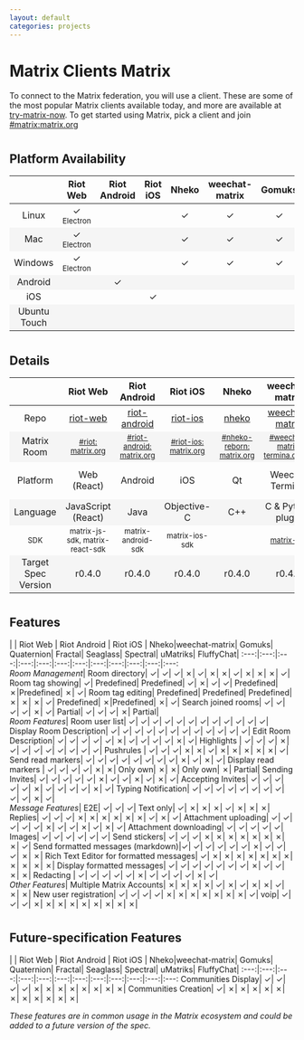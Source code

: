 ```yaml
---
layout: default
categories: projects
---
```


<style>
#wrapper {
    max-width: 1280px;
}
table {
    width: 100%
}

table tr td {
    width: 6%
}

table tr td:nth-child(1) {
    width: 18% !important;
}

#document table:first-of-type tr td:nth-child(1) {
  white-space: &#10007;wrap;
}

table tr:nth-child(even) {
  background-color: #f5f5f5;
}

table:nth-of-type(2) tr:nth-child(5)  {
    font-size: small;
}

.green {
    color: #78A830;
    font-weight: bold;
     font-size: x-large;
}
.orange {
    color: #F0A800;
}
.red {
    color: #D84830;
}
small {
    font-size: small;
    font-weight: normal;
}
h2 {
    padding-top: 10px;
}
</style>
<!-- https://www.colourlovers.com/palette/65580/traffic_light <-  &#10003; pls -->
<script>
jQuery(document).ready(function () {
    jQuery("td").each(function( index ) {
        var text = jQuery( this ).text();
        if (text.startsWith("Yes") || text.startsWith("✓")) {
            jQuery(this).addClass("green");
        }
        if (text.match(/Build from source|WIP|Predefined|Images|Partial|Text only/))
        {
            jQuery(this).addClass("orange");
        }
        if (text === "No" || text.startsWith("✗")) {
            jQuery(this).addClass("red");
        }
    });
});
</script>

# Matrix Clients Matrix

To connect to the Matrix federation, you will use a client. These are some of the most popular Matrix clients available today, and more are available at  [try-matrix-now](try-matrix-now). To get started using Matrix, pick a client and join [#matrix:matrix.org](https://matrix.to/#/#matrix:matrix.org)

## Platform Availability

||    Riot Web    |    Riot Android    |    Riot iOS    |    Nheko    |weechat-matrix|    Gomuks    |    Quaternion    |    Fractal    |    Seaglass    |    Spectral    |    uMatriks    | FluffyChat|
:---:|:---:|:---:|:---:|:---:|:---:|:---:|:---:|:---:|:---:|:---:|:---:|:---:
Linux|&#10003;<br /><small>Electron</small>| |          |     &#10003;|      &#10003;| &#10003;     |  &#10003;        |   &#10003;    |                |        &#10003;|
Mac|&#10003;<br /><small>Electron</small>||             |     &#10003;|      &#10003;|      &#10003;|  &#10003;        |            WIP|        &#10003;|        &#10003;|
Windows|&#10003;<br /><small>Electron</small>||         |     &#10003;|      &#10003;|      &#10003;|          &#10003;|               |                |        &#10003;|
Android||                      &#10003;|                |             |              ||||
iOS|||                                          &#10003;|             |              ||||
Ubuntu Touch|           |              |                |             |              |              |                  |               |                |                |        &#10003;|   &#10003;|

## Details

||    Riot Web             |    Riot Android    |    Riot iOS    |    Nheko    |weechat-matrix|    Gomuks    |    Quaternion    |    Fractal    |    Seaglass    |    Spectral    |    uMatriks    | FluffyChat|
:---:|:---:|:---:|:---:|:---:|:---:|:---:|:---:|:---:|:---:|:---:|:---:|:---:
Repo|[riot-web](https://github.com/vector-im/riot-web/)|[riot-android](https://github.com/vector-im/riot-android/)|[riot-ios](https://github.com/vector-im/riot-ios/)|[nheko](https://github.com/Nheko-Reborn/nheko)|[weechat-matrix]|[gomuks](https://github.com/tulir/gomuks)|[Quaternion](https://github.com/QMatrixClient/Quaternion/)|[Fractal](https://gitlab.gnome.org/GNOME/fractal)|[Seaglass](https://github.com/neilalexander/seaglass)|[Spectral](https://gitlab.com/b0/spectral)|[uMatriks](https://github.com/uMatriks/uMatriks)|[FluffyChat](https://github.com/ChristianPauly/fluffychat)|
Matrix Room|<small>[#riot:<br />matrix.org](https://matrix.to/#/#riot:matrix.org)</small>|<small>[#riot-android:<br />matrix.org](https://matrix.to/#/#riot-android:matrix.org)</small>|<small>[#riot-ios:<br />matrix.org](https://matrix.to/#/#riot-ios:matrix.org)</small>|<small>[#nheko-reborn:<br />matrix.org](https://matrix.to/#/#nheko-reborn:matrix.org)</small>|<small>[#weechat-matrix:<br />termina.org.uk](https://matrix.to/#/#weechat-matrix:termina.org.uk)</small>|<small>[#gomuks:<br />maunium.net](https://matrix.to/#/#gomuks:maunium.net)</small>|<small>[#qmatrixclient:<br />matrix.org](https://matrix.to/#/#qmatrixclient:matrix.org)</small>|<small>[#fractal-gtk:<br />matrix.org](https://matrix.to/#/#fractal-gtk:matrix.org)</small>|<small>[#seaglass:<br />matrix.org](https://matrix.to/#/#seaglass:matrix.org)</small>|<small>[#spectral:<br />encom.eu.org](https://matrix.to/#/#spectral:encom.eu.org)</small>|<small>[#uMatriks:<br />matrix.org](https://matrix.to/#/#uMatriks:matrix.org)</small>|<small>[#fluffychat:<br />matrix.org](https://matrix.to/#/#fluffychat:matrix.org)</small>
Platform| Web (React)|          Android|             iOS|           Qt|Weechat<br />Terminal|Go<br />Terminal|              Qt|           GTK+|macOS<br />Cocoa|              Qt|Qt<br />Ubuntu Touch|Qt<br />Ubuntu Touch|
Language| JavaScript (React)|      Java|     Objective-C|          C++|C &amp; Python plugin|            Go|               C++|           Rust|           Swift|        QML, C++|             C++|QML
SDK | matrix-js-sdk, matrix-react-sdk| matrix-android-sdk|matrix-ios-sdk|      |  [matrix-nio]|gomatrix (fork)|libqmatrixclient|             |  matrix-ios-sdk|libqmatrixclient|libqmatrixclient||
Target Spec Version|r0.4.0|             r0.4.0|             r0.4.0|      r0.4.0|     r0.4.0|            r0.4.0|                r0.4.0|             r0.4.0|              r0.4.0|              r0.4.0|              r0.4.0|r0.4.0|

## Features

|                      |    Riot Web    |    Riot Android    |  Riot iOS   |     Nheko|weechat-matrix|    Gomuks| Quaternion|  Fractal|  Seaglass|  Spectral|  uMatriks| FluffyChat|
:---:|:---:|:---:|:---:|:---:|:---:|:---:|:---:|:---:|:---:|:---:|:---:
<br/>*Room Management*|
Room directory|                 &#10003;|            &#10003;|     &#10003;|  &#10007;|      &#10003;|  &#10007;|   &#10007;|   &#10003;|  &#10007;|  &#10007;|  &#10007;|   &#10003;|
Room tag showing|               &#10003;|          Predefined|   Predefined|  &#10003;|      &#10007;|  &#10003;|   &#10003;| Predefined|  &#10007;|Predefined|  &#10007;|   &#10003;|
Room tag editing|             Predefined|          Predefined|   Predefined|  &#10007;|      &#10007;|  &#10007;|   &#10003;| Predefined|  &#10007;|Predefined|  &#10007;|   &#10003;|
Search joined rooms|            &#10003;|            &#10003;|     &#10003;|  &#10003;|      &#10007;|  &#10003;|    Partial|   &#10003;|  &#10003;|  &#10003;|  &#10007;|    Partial|
<br/>*Room Features*|
Room user list|                 &#10003;|            &#10003;|     &#10003;|  &#10003;|      &#10003;|  &#10003;|   &#10003;|   &#10003;|  &#10003;|  &#10003;|  &#10003;|   &#10003;|
Display Room Description|       &#10003;|            &#10003;|     &#10003;|  &#10003;|      &#10003;|  &#10003;|   &#10003;|   &#10003;|  &#10003;|  &#10003;|  &#10003;|   &#10003;|
Edit Room Description|          &#10003;|            &#10003;|     &#10003;|  &#10003;|      &#10003;|  &#10007;|   &#10003;|   &#10003;|  &#10003;|  &#10003;|  &#10007;|   &#10003;|
Highlights |                    &#10003;|            &#10003;|     &#10003;|  &#10007;|      &#10003;|  &#10003;|   &#10003;|   &#10003;|  &#10003;|  &#10003;|  &#10003;|   &#10003;|
Pushrules |                     &#10003;|            &#10003;|     &#10003;|  &#10007;|      &#10007;|  &#10003;|   &#10007;|   &#10007;|  &#10007;|  &#10007;|  &#10007;|   &#10003;|
Send read markers|              &#10003;|            &#10003;|     &#10003;|  &#10003;|      &#10003;|  &#10003;|   &#10003;|   &#10003;|  &#10007;|  &#10003;|  &#10007;|   &#10003;|
Display read markers |          &#10003;|            &#10003;|     &#10003;|  &#10003;|      &#10007;|  &#10007;|   Only own|   &#10007;|  &#10007;|  Only own|  &#10007;|    Partial|
Sending Invites|                &#10003;|            &#10003;|     &#10003;|  &#10003;|      &#10003;|  &#10007;|   &#10003;|   &#10003;|  &#10007;|  &#10003;|  &#10007;|   &#10003;|
Accepting Invites|              &#10003;|            &#10003;|     &#10003;|  &#10003;|      &#10003;|  &#10007;|   &#10003;|   &#10003;|  &#10003;|  &#10003;|  &#10007;|   &#10003;|
Typing Notification|            &#10003;|            &#10003;|     &#10003;|  &#10003;|      &#10003;|  &#10003;|   &#10003;|   &#10003;|  &#10003;|  &#10003;|  &#10007;|   &#10003;|
<br/>*Message Features*|
E2E|                            &#10003;|            &#10003;|     &#10003;| Text only|      &#10003;|  &#10007;|   &#10007;|   &#10007;|  &#10003;|  &#10007;|  &#10007;|   &#10007;|
Replies|                        &#10003;|            &#10003;|     &#10003;|  &#10007;|      &#10007;|  &#10007;|   &#10007;|   &#10007;|  &#10007;|  &#10003;|  &#10007;|   &#10003;|
Attachment uploading|           &#10003;|            &#10003;|     &#10003;|  &#10003;|      &#10003;|  &#10007;|   &#10003;|   &#10003;|  &#10007;|  &#10003;|  &#10007;|   &#10003;|
Attachment downloading|         &#10003;|            &#10003;|     &#10003;|  &#10003;|      &#10003;|    Images|   &#10003;|   &#10003;|  &#10003;|  &#10003;|  &#10003;|   &#10003;|
Send stickers|                  &#10003;|            &#10003;|     &#10003;|  &#10007;|      &#10007;|  &#10007;|   &#10007;|   &#10007;|  &#10007;|  &#10007;|  &#10007;|   &#10003;|
Send formatted messages (markdown)|&#10003;|         &#10003;|     &#10003;|  &#10003;|      &#10003;|  &#10003;|   &#10007;|   &#10003;|  &#10003;|  &#10003;|  &#10007;|   &#10007;|
Rich Text Editor for formatted messages| &#10003;|   &#10007;|     &#10007;|  &#10007;|      &#10007;|  &#10007;|   &#10007;|   &#10007;|  &#10007;|  &#10007;|  &#10007;|   &#10007;|
Display formatted messages|     &#10003;|            &#10003;|     &#10003;|  &#10003;|      &#10003;|  &#10003;|   &#10003;|   &#10007;|  &#10003;|  &#10003;|  &#10007;|   &#10007;|
Redacting |                     &#10003;|            &#10003;|     &#10003;|  &#10003;|      &#10003;|  &#10007;|   &#10003;|   &#10003;|  &#10003;|  &#10003;|  &#10007;|   &#10003;|
<br/>*Other Features*|
Multiple Matrix Accounts|       &#10007;|            &#10007;|     &#10007;|  &#10007;|      &#10003;|  &#10007;|   &#10003;|   &#10007;|  &#10007;|  &#10003;|  &#10007;|   &#10007;|
New user registration|          &#10003;|            &#10003;|     &#10003;|  &#10003;|      &#10007;|  &#10007;|   &#10007;|   &#10007;|  &#10007;|  &#10007;|  &#10007;|   &#10003;|
voip|                           &#10003;|            &#10003;|     &#10003;|  &#10007;|      &#10007;|  &#10007;|   &#10007;|   &#10007;|  &#10007;|  &#10007;|  &#10007;|   &#10007;|

## Future-specification Features

|                      |    Riot Web    |    Riot Android    |    Riot iOS    |    Nheko|weechat-matrix|    Gomuks| Quaternion|    Fractal|    Seaglass| Spectral|  uMatriks| FluffyChat|
:---:|:---:|:---:|:---:|:---:|:---:|:---:|:---:|:---:|:---:|:---:|:---:
Communities Display|            &#10003;|            &#10003;|        &#10003;| &#10003;|      &#10007;|  &#10007;|   &#10007;|   &#10007;|    &#10007;| &#10007;|  &#10007;|   &#10007;|
Communities Creation|           &#10003;|            &#10007;|        &#10007;| &#10007;|      &#10007;|  &#10007;|   &#10007;|   &#10007;|    &#10007;| &#10007;|  &#10007;|   &#10007;|

*These features are in common usage in the Matrix ecosystem and could be added to a future version of the spec.*

[weechat-matrix]: https://github.com/poljar/weechat-matrix
[matrix-nio]: https://github.com/poljar/matrix-nio
